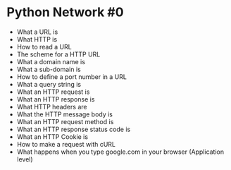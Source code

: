 # Python Network #0
  - What a URL is
  - What HTTP is
  - How to read a URL
  - The scheme for a HTTP URL
  - What a domain name is
  - What a sub-domain is
  - How to define a port number in a URL
  - What a query string is
  - What an HTTP request is
  - What an HTTP response is
  - What HTTP headers are
  - What the HTTP message body is
  - What an HTTP request method is
  - What an HTTP response status code is
  - What an HTTP Cookie is
  - How to make a request with cURL
  - What happens when you type google.com in your browser (Application level)